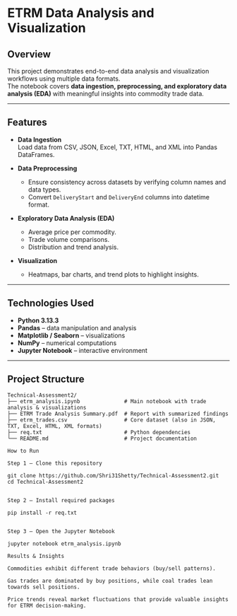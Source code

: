 # ETRM Data Analysis and Visualization

## Overview
This project demonstrates end-to-end data analysis and visualization workflows using multiple data formats.  
The notebook covers **data ingestion, preprocessing, and exploratory data analysis (EDA)** with meaningful insights into commodity trade data.

---

## Features
- **Data Ingestion**  
  Load data from CSV, JSON, Excel, TXT, HTML, and XML into Pandas DataFrames.

- **Data Preprocessing**  
  - Ensure consistency across datasets by verifying column names and data types.  
  - Convert `DeliveryStart` and `DeliveryEnd` columns into datetime format.  

- **Exploratory Data Analysis (EDA)**  
  - Average price per commodity.  
  - Trade volume comparisons.  
  - Distribution and trend analysis.  

- **Visualization**  
  - Heatmaps, bar charts, and trend plots to highlight insights.  

---

## Technologies Used
- **Python 3.13.3**  
- **Pandas** – data manipulation and analysis  
- **Matplotlib / Seaborn** – visualizations  
- **NumPy** – numerical computations  
- **Jupyter Notebook** – interactive environment  

---

## Project Structure
```text
Technical-Assessment2/
├── etrm_analysis.ipynb              # Main notebook with trade analysis & visualizations
├── ETRM Trade Analysis Summary.pdf  # Report with summarized findings
├── etrm_trades.csv                  # Core dataset (also in JSON, TXT, Excel, HTML, XML formats)
├── req.txt                          # Python dependencies
└── README.md                        # Project documentation

How to Run

Step 1 – Clone this repository

git clone https://github.com/Shri31Shetty/Technical-Assessment2.git
cd Technical-Assessment2


Step 2 – Install required packages

pip install -r req.txt


Step 3 – Open the Jupyter Notebook

jupyter notebook etrm_analysis.ipynb

Results & Insights

Commodities exhibit different trade behaviors (buy/sell patterns).

Gas trades are dominated by buy positions, while coal trades lean towards sell positions.

Price trends reveal market fluctuations that provide valuable insights for ETRM decision-making.
